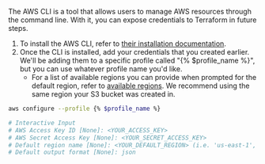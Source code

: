 The AWS CLI is a tool that allows users to manage AWS resources through the command line. With it, you can expose credentials to Terraform in future steps.

1. To install the AWS CLI, refer to [their installation documentation](https://docs.aws.amazon.com/cli/latest/userguide/getting-started-install.html).
2. Once the CLI is installed, add your credentials that you created earlier. We'll be adding them to a specific profile called "{% $profile_name %}", but you can use whatever profile name you'd like.
    - For a list of available regions you can provide when prompted for the default region, refer to [available regions](https://docs.aws.amazon.com/AWSEC2/latest/UserGuide/using-regions-availability-zones.html#concepts-available-regions). We recommend using the same region your S3 bucket was created in.

```bash
aws configure --profile {% $profile_name %}

# Interactive Input
# AWS Access Key ID [None]: <YOUR_ACCESS_KEY>
# AWS Secret Access Key [None]: <YOUR_SECRET_ACCESS_KEY>
# Default region name [None]: <YOUR_DEFAULT_REGION> (i.e. 'us-east-1', 'us-east-2', 'us-west-1', 'eu-west-1`, etc.)
# Default output format [None]: json
```